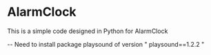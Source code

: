 # AlarmClock


This is a simple code designed in Python for AlarmClock 

-- Need to install package playsound of version " playsound==1.2.2 "
